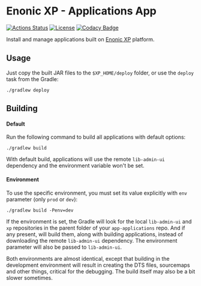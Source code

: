 # Enonic XP - Applications App

[![Actions Status](https://github.com/enonic/app-applications/workflows/Gradle%20Build/badge.svg)](https://github.com/enonic/app-applications/actions)
[![License][license-image]][license-url]
[![Codacy Badge](https://api.codacy.com/project/badge/Grade/85183c43117642708e7f3af2db5fcdb2)](https://www.codacy.com/app/enonic/app-applications?utm_source=github.com&utm_medium=referral&utm_content=enonic/app-applications&utm_campaign=Badge_Grade)

Install and manage applications built on [Enonic XP](https://github.com/enonic/xp) platform.

## Usage

Just copy the built JAR files to the `$XP_HOME/deploy` folder, or use the `deploy` task from the Gradle:

```
./gradlew deploy
```

## Building

#### Default

Run the following command to build all applications with default options:

```
./gradlew build
```

With default build, applications will use the remote `lib-admin-ui` dependency and the environment variable won't be set.

#### Environment

To use the specific environment, you must set its value explicitly with `env` parameter (only `prod` or `dev`):

```
./gradlew build -Penv=dev
```

If the environment is set, the Gradle will look for the local `lib-admin-ui` and `xp` repositories in the parent folder of your `app-applications` repo. And if any present, will build them, along with building applications, instead of downloading the remote `lib-admin-ui` dependency.
The environment parameter will also be passed to `lib-admin-ui`.

Both environments are almost identical, except that building in the development environment will result in creating the DTS files, sourcemaps and other things, critical for the debugging.
The build itself may also be a bit slower sometimes.

<!-- Links -->

[license-url]: LICENSE.txt
[license-image]: https://img.shields.io/github/license/enonic/app-applications.svg "GPL 3.0"
